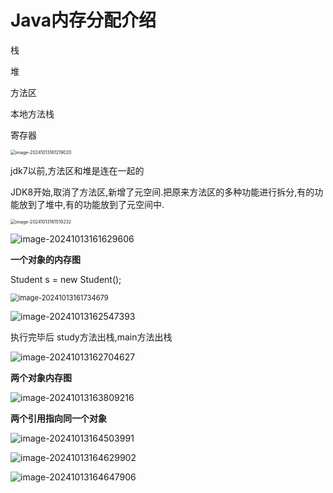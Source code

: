 # Java内存分配介绍

栈

堆

方法区

本地方法栈

寄存器

<img src="C:\Users\admin\AppData\Roaming\Typora\typora-user-images\image-20241013161219020.png" alt="image-20241013161219020" style="zoom:50%;" />

jdk7以前,方法区和堆是连在一起的

JDK8开始,取消了方法区,新增了元空间.把原来方法区的多种功能进行拆分,有的功能放到了堆中,有的功能放到了元空间中.

<img src="C:\Users\admin\AppData\Roaming\Typora\typora-user-images\image-20241013161519232.png" alt="image-20241013161519232" style="zoom:50%;" />

![image-20241013161629606](C:\Users\admin\AppData\Roaming\Typora\typora-user-images\image-20241013161629606.png)

**一个对象的内存图**

Student s = new Student();

<img src="C:\Users\admin\AppData\Roaming\Typora\typora-user-images\image-20241013161734679.png" alt="image-20241013161734679" style="zoom: 80%;" />

![image-20241013162547393](C:\Users\admin\AppData\Roaming\Typora\typora-user-images\image-20241013162547393.png)

执行完毕后 study方法出栈,main方法出栈

![image-20241013162704627](C:\Users\admin\AppData\Roaming\Typora\typora-user-images\image-20241013162704627.png)

**两个对象内存图**

![image-20241013163809216](C:\Users\admin\AppData\Roaming\Typora\typora-user-images\image-20241013163809216.png)

**两个引用指向同一个对象**

![image-20241013164503991](C:\Users\admin\AppData\Roaming\Typora\typora-user-images\image-20241013164503991.png)

![image-20241013164629902](C:\Users\admin\AppData\Roaming\Typora\typora-user-images\image-20241013164629902.png)

![image-20241013164647906](C:\Users\admin\AppData\Roaming\Typora\typora-user-images\image-20241013164647906.png)
